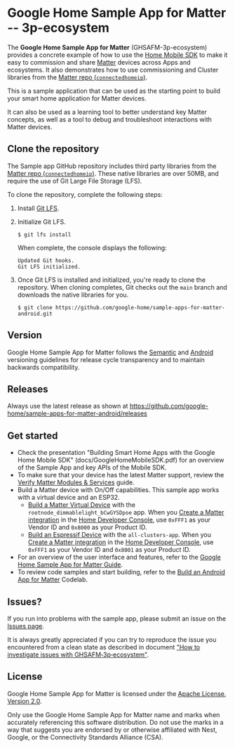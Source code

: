 # Google Home Sample App for Matter -- 3p-ecosystem

The **Google Home Sample App for Matter** (GHSAFM-3p-ecosystem) provides a concrete example of how to
use the [Home Mobile SDK](https://developers.home.google.com/matter/apis/home) to make it
easy to commission and share [Matter](https://developers.home.google.com/matter/overview) devices
across Apps and ecosystems. It also demonstrates how to use commissioning and Cluster libraries
from the
[Matter repo (`connectedhomeip`)](https://github.com/project-chip/connectedhomeip).

This is a sample application that can be used as the starting point to build your
smart home application for Matter devices.

It can also be used as a learning tool to better understand key Matter concepts, as well as a tool
to debug and troubleshoot interactions with Matter devices.

## Clone the repository

The Sample app GitHub repository includes third party libraries from the
[Matter repo (`connectedhomeip`)](https://github.com/project-chip/connectedhomeip).
These native libraries are over 50MB, and require the use of Git Large File
Storage (LFS).

To clone the repository, complete the following steps:

1.  Install [Git LFS](https://git-lfs.github.com/).

2.  Initialize Git LFS.

    ```console
    $ git lfs install
    ```

    When complete, the console displays the following:

    ```console
    Updated Git hooks.
    Git LFS initialized.
    ```

3.  Once Git LFS is installed and initialized, you're ready to clone the
    repository. When cloning completes, Git checks out the `main` branch
    and downloads the native libraries for you.

    ```console
    $ git clone https://github.com/google-home/sample-apps-for-matter-android.git
    ```

## Version

Google Home Sample App for Matter follows the [Semantic](http://semver.org/)
and [Android](https://developer.android.com/studio/publish/versioning) versioning guidelines for
release cycle transparency and to maintain backwards compatibility.

## Releases

Always use the latest release as shown at
https://github.com/google-home/sample-apps-for-matter-android/releases

## Get started

* Check the presentation "Building Smart Home Apps with the Google Home Mobile SDK"
    (docs/GoogleHomeMobileSDK.pdf) for an overview of the Sample App and key APIs
    of the Mobile SDK.
* To make sure that your device has the latest Matter support, review the
    [Verify Matter Modules & Services](https://developers.home.google.com/matter/verify-services)
    guide.
* Build a Matter device with On/Off capabilities. This sample  app works with a virtual device
    and an ESP32.
    *   [Build a Matter Virtual Device](https://developers.home.google.com/codelabs/matter-device-virtual)
        with the `rootnode_dimmablelight_bCwGYSDpoe` app. When you
        [Create a Matter integration](https://developers.home.google.com/matter/integration/create)
        in the [Home Developer Console](https://console.home.google.com/projects),
        use `0xFFF1` as your Vendor ID and `0x8000` as your Product ID.
    *   [Build an Espressif Device](https://developers.home.google.com/matter/vendors/espressif)
        with the `all-clusters-app`. When you
        [Create a Matter integration](https://developers.home.google.com/matter/integration/create)
        in the [Home Developer Console](https://console.home.google.com/projects),
        use `0xFFF1` as your Vendor ID and `0x8001` as your Product ID.
* For an overview of the user interface and features, refer to
    the [Google Home Sample App for Matter Guide](https://developers.home.google.com/samples/matter-app).
* To review code samples and start building, refer to
    the [Build an Android App for Matter](https://developers.home.google.com/codelabs/matter-sample-app)
    Codelab.

## Issues?

If you run into problems with the sample app, please submit an issue on the 
[Issues page](https://github.com/google-home/sample-apps-for-matter-android/issues).

It is always greatly appreciated if you can try to reproduce the issue you encountered 
from a clean state as described in document
["How to investigate issues with GHSAFM‐3p‐ecosystem"](https://github.com/google-home/sample-apps-for-matter-android/wiki/How-to-investigate-issues-with-GHSAFM%E2%80%903p%E2%80%90ecosystem).

## License

Google Home Sample App for Matter is licensed under
the [Apache License, Version 2.0](http://www.apache.org/licenses/LICENSE-2.0).

Only use the Google Home Sample App for Matter name and marks when accurately referencing this
software distribution. Do not use the marks in a way that suggests you are endorsed by or otherwise
affiliated with Nest, Google, or the Connectivity Standards Alliance (CSA).
